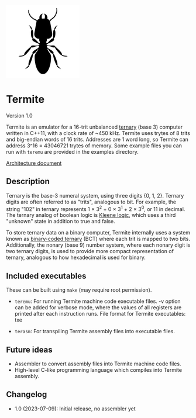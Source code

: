 ![Termite icon](./icon.png)
# Termite
Version 1.0

Termite is an emulator for a 16-trit unbalanced [ternary](https://en.wikipedia.org/wiki/Ternary_numeral_system) (base 3) computer written in C++11, with a clock rate of ~450 kHz. Termite uses trytes of 8 trits and big-endian words of 16 trits. Addresses are 1 word long, so Termite can address 3^16 = 43046721 trytes of memory. Some example files you can run with `teremu` are provided in the examples directory.

[Architecture document](architecture.md)

## Description
Ternary is the base-3 numeral system, using three digits {0, 1, 2}. Ternary digits are often referred to as "trits", analogous to bit. For example, the string "102" in ternary represents 1 × 3<sup>2</sup> + 0 ×  3<sup>1</sup> + 2 × 3<sup>0</sup>, or 11 in decimal. The ternary analog of boolean logic is [Kleene logic](https://en.wikipedia.org/wiki/Three-valued_logic#Kleene_and_Priest_logics), which uses a third "unknown" state in addition to true and false. 

To store ternary data on a binary computer, Termite internally uses a system known as [binary-coded ternary](https://en.wikipedia.org/wiki/Ternary_numeral_system#Binary-coded_ternary) (BCT) where each trit is mapped to two bits. Additionally, the nonary (base 9) number system, where each nonary digit is two ternary digits, is used to provide more compact representation of ternary, analogous to how hexadecimal is used for binary.

## Included executables
These can be built using `make` (may require root permission).

* `teremu`: For running Termite machine code executable files. -v option can be added for verbose mode, where the values of all registers are printed after each instruction runs. File format for Termite executables: txe

* `terasm`: For transpiling Termite assembly files into executable files. 

## Future ideas
* Assembler to convert assembly files into Termite machine code files.
* High-level C-like programming language which compiles into Termite assembly.

## Changelog
* 1.0 (2023-07-09): Initial release, no assembler yet